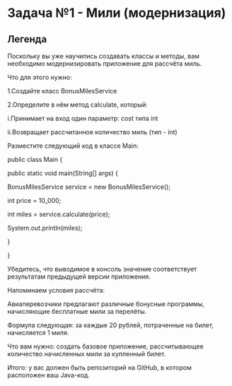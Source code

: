 # Задача №1 - Мили (модернизация)

## Легенда

Поскольку вы уже научились создавать классы и методы, вам необходимо модернизировать приложение для рассчёта миль.

Что для этого нужно:

1.Создайте класс BonusMilesService

2.Определите в нём метод calculate, который:

i.Принимает на вход один параметр: cost типа int

ii.Возвращает рассчитанное количество миль (тип - int)

Разместите следующий код в классе Main:


public class Main {

public static void main(String[] args) {

BonusMilesService service = new BonusMilesService();

int price = 10_000;

int miles = service.calculate(price);

System.out.println(miles);

}

}


Убедитесь, что выводимое в консоль значение соответствует результатам предыдущей версии приложения.

Напоминаем условия рассчёта:

Авиаперевозчики предлагают различные бонусные программы, начисляющие бесплатные мили за перелёты.

Формула следующая: за каждые 20 рублей, потраченные на билет, начисляется 1 миля.

Что вам нужно: создать базовое приложение, рассчитывающее количество начисленных мили за купленный билет.

Итого: у вас должен быть репозиторий на GitHub, в котором расположен ваш Java-код.
